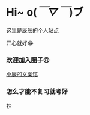 # Hi~ o(*￣▽￣*)ブ
这里是辰辰的个人站点

开心就好😂

### 欢迎加入圈子🙃

[小辰的文案馆](https://h5.dingtalk.com/circle/healthCheckin.html?corpId=dingfa559bdb6b1de9125d88b9c53a07fe03&0a191=30068&cbdbhh=qwertyuiop)

### 怎么才能不复习就考好

抄

